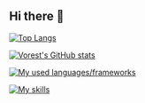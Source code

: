 ## Hi there 👋
[![Top Langs](https://github-readme-stats.vercel.app/api/top-langs/?username=Vorest0628)](https://github.com/anuraghazra/github-readme-stats)

[![Vorest's GitHub stats](https://github-readme-stats.vercel.app/api?username=Vorest0628)](https://github.com/anuraghazra/github-readme-stats)

[![My used languages/frameworks](https://skillicons.dev/icons?i=cpp,css,html,js,py,ts,md,express,vue,flask,nodejs)](https://skillicons.dev)

[![My skills](https://skillicons.dev/icons?i=bash,docker,git,mongodb,obsidian,redis,vscode)](https://skillicons.dev)
<!--
**Vorest0628/Vorest0628** is a ✨ _special_ ✨ repository because its `README.md` (this file) appears on your GitHub profile.

Here are some ideas to get you started:

- 🔭 I’m currently working on ...
- 🌱 I’m currently learning ...
- 👯 I’m looking to collaborate on ...
- 🤔 I’m looking for help with ...
- 💬 Ask me about ...
- 📫 How to reach me: ...
- 😄 Pronouns: ...
- ⚡ Fun fact: ...
-->
